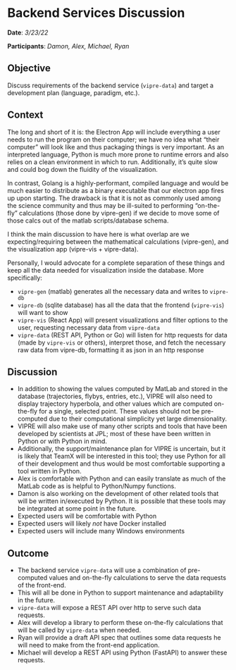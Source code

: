 # Backend Services Discussion

**Date**: *3/23/22*

**Participants**: *Damon, Alex, Michael, Ryan*

## Objective

Discuss requirements of the backend service (`vipre-data`) and target a development plan (language, paradigm, etc.).

## Context

The long and short of it is: the Electron App will include everything a user needs to run the program on their computer; we have no idea what “their computer” will look like and thus packaging things is very important. As an interpreted language, Python is much more prone to runtime errors and also relies on a clean environment in which to run. Additionally, it’s quite slow and could bog down the fluidity of the visualization.

In contrast, Golang is a highly-performant, compiled language and would be much easier to distribute as a binary executable that our electron app fires up upon starting. The drawback is that it is not as commonly used among the science community and thus may be ill-suited to performing “on-the-fly” calculations (those done by vipre-gen) if we decide to move some of those calcs out of the matlab scripts/database schema.

I think the main discussion to have here is what overlap are we expecting/requiring between the mathematical calculations (vipre-gen), and the visualization app (vipre-vis + vipre-data).

Personally, I would advocate for a complete separation of these things and keep all the data needed for visualization inside the database. More specifically:

- `vipre-gen` (matlab) generates all the necessary data and writes to `vipre-db`
- `vipre-db` (sqlite database) has all the data that the frontend (`vipre-vis`) will want to show
- `vipre-vis` (React App) will present visualizations and filter options to the user, requesting necessary data from `vipre-data`
- `vipre-data` (REST API, Python or Go) will listen for http requests for data (made by `vipre-vis` or others), interpret those, and fetch the necessary raw data from vipre-db, formatting it as json in an http response

## Discussion

- In addition to showing the values computed by MatLab and stored in the database (trajectories, flybys, entries, etc.), VIPRE will also need to display trajectory hyperbola, and other values which are computed on-the-fly for a single, selected point. These values should not be pre-computed due to their computational simplicity yet large dimensionality.
- VIPRE will also make use of many other scripts and tools that have been developed by scientists at JPL; most of these have been written in Python or with Python in mind.
- Additionally, the support/maintenance plan for VIPRE is uncertain, but it is likely that TeamX will be interested in this tool; they use Python for all of their development and thus would be most comfortable supporting a tool written in Python.
- Alex is comfortable with Python and can easily translate as much of the MatLab code as is helpful to Python/Numpy functions.
- Damon is also working on the development of other related tools that will be written in/executed by Python. It is possible that these tools may be integrated at some point in the future.
- Expected users will be comfortable with Python
- Expected users will likely *not* have Docker installed
- Expected users will include many Windows environments

## Outcome

- The backend service `vipre-data` will use a combination of pre-computed values and on-the-fly calculations to serve the data requests of the front-end.
- This will all be done in Python to support maintenance and adaptability in the future.
- `vipre-data` will expose a REST API over http to serve such data requests.
- Alex will develop a library to perform these on-the-fly calculations that will be called by `vipre-data` when needed.
- Ryan will provide a draft API spec that outlines some data requests he will need to make from the front-end application.
- Michael will develop a REST API using Python (FastAPI) to answer these requests.
